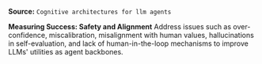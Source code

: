 **Source:** `Cognitive architectures for llm agents`

**Measuring Success: Safety and Alignment**
Address issues such as over-confidence, miscalibration, misalignment with human values, hallucinations in self-evaluation, and lack of human-in-the-loop mechanisms to improve LLMs' utilities as agent backbones.

